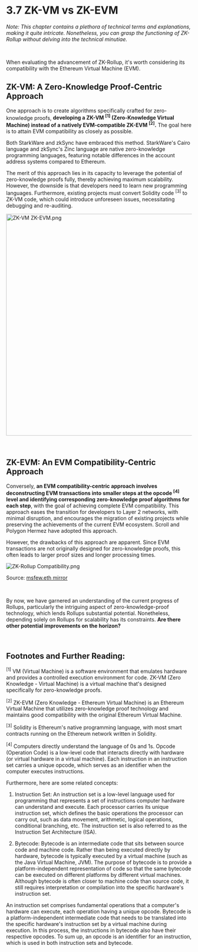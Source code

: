 # 3.7 ZK-VM vs ZK-EVM

_Note: This chapter contains a plethora of technical terms and explanations, making it quite intricate. Nonetheless, you can grasp the functioning of ZK-Rollup without delving into the technical minutiae._

&nbsp; 

When evaluating the advancement of ZK-Rollup, it's worth considering its compatibility with the Ethereum Virtual Machine (EVM).

## ZK-VM: A Zero-Knowledge Proof-Centric Approach

One approach is to create algorithms specifically crafted for zero-knowledge proofs, **developing a ZK-VM <sup>[1]</sup> (Zero-Knowledge Virtual Machine) instead of a natively EVM-compatible ZK-EVM <sup>[2]</sup>.** The goal here is to attain EVM compatibility as closely as possible.

Both StarkWare and zkSync have embraced this method. StarkWare's Cairo language and zkSync's Zinc language are native zero-knowledge programming languages, featuring notable differences in the account address systems compared to Ethereum.

The merit of this approach lies in its capacity to leverage the potential of zero-knowledge proofs fully, thereby achieving maximum scalability. However, the downside is that developers need to learn new programming languages. Furthermore, existing projects must convert Solidity code <sup>[3]</sup> to ZK-VM code, which could introduce unforeseen issues, necessitating debugging and re-auditing.

<img src="/assets/3.7.1.png" width="600px" alt="ZK-VM ZK-EVM.png" />

&nbsp; 
## ZK-EVM: An EVM Compatibility-Centric Approach

Conversely, **an EVM compatibility-centric approach involves deconstructing EVM transactions into smaller steps at the opcode <sup>[4]</sup> level and identifying corresponding zero-knowledge proof algorithms for each step**, with the goal of achieving complete EVM compatibility. This approach eases the transition for developers to Layer 2 networks, with minimal disruption, and encourages the migration of existing projects while preserving the achievements of the current EVM ecosystem. Scroll and Polygon Hermez have adopted this approach.

However, the drawbacks of this approach are apparent. Since EVM transactions are not originally designed for zero-knowledge proofs, this often leads to larger proof sizes and longer processing times.

<img src="/assets/3.7.2.png" alt="ZK-Rollup Compatibility.png" />

Source: [msfew.eth mirror](https://mirror.xyz/msfew.eth/Yl64OK3lLG48eJpVB3GxqFEhmWOm6yMlAo9sc1VrQP4)

&nbsp; 

By now, we have garnered an understanding of the current progress of Rollups, particularly the intriguing aspect of zero-knowledge-proof technology, which lends Rollups substantial potential. Nonetheless, depending solely on Rollups for scalability has its constraints. **Are there other potential improvements on the horizon?**

&nbsp; 

## Footnotes and Further Reading:

<sup>[1]</sup> VM (Virtual Machine) is a software environment that emulates hardware and provides a controlled execution environment for code. ZK-VM (Zero Knowledge - Virtual Machine) is a virtual machine that's designed specifically for zero-knowledge proofs.

<sup>[2]</sup> ZK-EVM (Zero Knowledge - Ethereum Virtual Machine) is an Ethereum Virtual Machine that utilizes zero-knowledge proof technology and maintains good compatibility with the original Ethereum Virtual Machine.

<sup>[3]</sup> Solidity is Ethereum's native programming language, with most smart contracts running on the Ethereum network written in Solidity.

<sup>[4]</sup> Computers directly understand the language of 0s and 1s. Opcode (Operation Code) is a low-level code that interacts directly with hardware (or virtual hardware in a virtual machine). Each instruction in an instruction set carries a unique opcode, which serves as an identifier when the computer executes instructions.

Furthermore, here are some related concepts:

1. Instruction Set: An instruction set is a low-level language used for programming that represents a set of instructions computer hardware can understand and execute. Each processor carries its unique instruction set, which defines the basic operations the processor can carry out, such as data movement, arithmetic, logical operations, conditional branching, etc. The instruction set is also referred to as the Instruction Set Architecture (ISA).

2. Bytecode: Bytecode is an intermediate code that sits between source code and machine code. Rather than being executed directly by hardware, bytecode is typically executed by a virtual machine (such as the Java Virtual Machine, JVM). The purpose of bytecode is to provide a platform-independent representation of code so that the same bytecode can be executed on different platforms by different virtual machines. Although bytecode is often closer to machine code than source code, it still requires interpretation or compilation into the specific hardware's instruction set.

An instruction set comprises fundamental operations that a computer's hardware can execute, each operation having a unique opcode. Bytecode is a platform-independent intermediate code that needs to be translated into the specific hardware's instruction set by a virtual machine during execution. In this process, the instructions in bytecode also have their respective opcodes. To sum up, an opcode is an identifier for an instruction, which is used in both instruction sets and bytecode.

<GithubAvatar owner='lxdao-official' repo='myfirstlayer2-frontend' path='mdx/zh/3.7-zk-vm-vs-zk-evm.md' />
